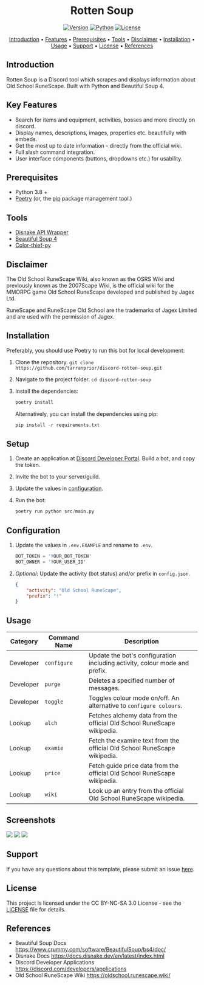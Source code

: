 <h1 align="center">Rotten Soup</h1>

<a href="https://github.com/tarranprior/discord-rotten-soup/releases"><p align="center">![Version](https://img.shields.io/badge/Latest%20Version-v1.0.0-7289da?style=for-the-badge)</a>
<a href="https://www.python.org/downloads/">![Python](https://img.shields.io/badge/made%20with-python%203.8-7289da?style=for-the-badge&logo=python&logoColor=ffdd54)</a>
<a href="https://github.com/tarranprior/discord-rotten-soup/blob/main/LICENSE">![License](https://img.shields.io/badge/license-CC%20BY%20NC%20SA%203.0-7289da?style=for-the-badge)</p></a>
</p>
<p align="center"><a href="#introduction">Introduction</a> • <a href="#key-features">Features</a> • <a href="#prerequisites">Prerequisites</a> • <a href="#tools">Tools</a> • <a href="#disclaimer">Disclaimer</a> • <a href="#installation">Installation</a> • <a href="#usage">Usage</a> • <a href="#support">Support</a> • <a href="#license">License</a> • <a href="#references">References</a></p>

## Introduction
Rotten Soup is a Discord tool which scrapes and displays information about Old School RuneScape. Built with Python and Beautiful Soup 4.

## Key Features
- Search for items and equipment, activities, bosses and more directly on discord.
- Display names, descriptions, images, properties etc. beautifully with embeds.
- Get the most up to date information - directly from the official wiki.
- Full slash command integration.
- User interface components (buttons, dropdowns etc.) for usability.

## Prerequisites
- Python 3.8 +
- [Poetry](https://python-poetry.org/docs) (or, the [pip](https://pypi.org/project/pip/) package management tool.)

## Tools
- [Disnake API Wrapper](https://github.com/DisnakeDev/disnake)
- [Beautiful Soup 4](https://www.crummy.com/software/BeautifulSoup/bs4/doc/)
- [Color-thief-py](https://github.com/fengsp/color-thief-py)

## Disclaimer
The Old School RuneScape Wiki, also known as the OSRS Wiki and previously known as the 2007Scape Wiki, is the official wiki for the MMORPG game Old School RuneScape developed and published by Jagex Ltd.

RuneScape and RuneScape Old School are the trademarks of Jagex Limited and are used with the permission of Jagex.

## Installation
Preferably, you should use Poetry to run this bot for local development:

1. Clone the repository. `git clone https://github.com/tarranprior/discord-rotten-soup.git`
2. Navigate to the project folder. `cd discord-rotten-soup`
3. Install the dependencies:

    ```s
    poetry install
    ```

    Alternatively, you can install the dependencies using pip:
    
    ```s
    pip install -r requirements.txt
    ```

## Setup
1. Create an application at [Discord Developer Portal](https://discord.com/developers/applications). Build a bot, and copy the token.
2. Invite the bot to your server/guild.
3. Update the values in [configuration](#configuration).
4. Run the bot:

    ```s
    poetry run python src/main.py
    ```

## Configuration
1. Update the values in `.env.EXAMPLE` and rename to `.env`.

   ```s
   BOT_TOKEN = 'YOUR_BOT_TOKEN'
   BOT_OWNER = 'YOUR_USER_ID'
   ```
2. *Optional*: Update the activity (bot status) and/or prefix in `config.json`.

   ```json
   {
       "activity": "Old School RuneScape",
       "prefix": "!"
   }
   ```

## Usage

| Category | Command Name | Description |
| ------------- | ------------- | ------------- |
| Developer | `configure` | Update the bot's configuration including activity, colour mode and prefix. |
| Developer | `purge` | Deletes a specified number of messages. |
| Developer | `toggle` | Toggles colour mode on/off. An alternative to `configure colours`. |
| Lookup | `alch` | Fetches alchemy data from the official Old School RuneScape wikipedia. |
| Lookup | `examie` | Fetch the examine text from the official Old School RuneScape wikipedia. |
| Lookup | `price` | Fetch guide price data from the official Old School RuneScape wikipedia. |
| Lookup | `wiki` | Look up an entry from the official Old School RuneScape wikipedia. |

## Screenshots
<img src="https://i.imgur.com/6TVvpeB.png" />
<img src="https://i.imgur.com/mg2kI6x.png" />
<img src="https://i.imgur.com/FUby7Y3.png" />

## Support
If you have any questions about this template, please submit an issue [here](https://github.com/linuxiso/rotten-soup/issues).<br/>

## License
This project is licensed under the CC BY-NC-SA 3.0 License - see the [LICENSE](https://github.com/linuxiso/rotten-soup/blob/main/LICENSE) file for details.

## References
- Beautiful Soup Docs https://www.crummy.com/software/BeautifulSoup/bs4/doc/
- Disnake Docs https://docs.disnake.dev/en/latest/index.html
- Discord Developer Applications https://discord.com/developers/applications
- Old School RuneScape Wiki https://oldschool.runescape.wiki/